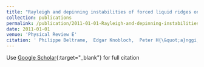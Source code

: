 ```yaml
---
title: "Rayleigh and depinning instabilities of forced liquid ridges on heterogeneous substrates"
collection: publications
permalink: /publication/2011-01-01-Rayleigh-and-depinning-instabilities-of-forced-liquid-ridges-on-heterogeneous-substrates
date: 2011-01-01
venue: 'Physical Review E'
citation: ' Philippe Beltrame,  Edgar Knobloch,  Peter H{\&quot;a}nggi,  Uwe Thiele (2011) &quot;Rayleigh and depinning instabilities of forced liquid ridges on heterogeneous substrates.&quot; <i>Physical Review E</i>. 83, 016305.'
---
```

Use [Google Scholar](https://scholar.google.com/scholar?q=Rayleigh+and+depinning+instabilities+of+forced+liquid+ridges+on+heterogeneous+substrates){:target="_blank"} for full citation